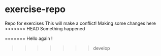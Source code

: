# exercise-repo
Repo for exercises
This will make a conflict!
Making some changes here
<<<<<<< HEAD
Something happened

=======
Hello again !
>>>>>>> develop
